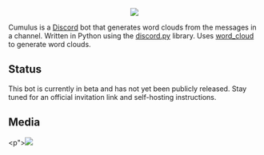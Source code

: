 <p style="text-align:center;"><img src="http://i.imgur.com/k5wgHgM.png"></p>

Cumulus is a [Discord](https://discordapp.com/) bot that generates word clouds from the messages in a channel. Written in Python using the [discord.py](https://github.com/Rapptz/discord.py) library. Uses [word_cloud](https://github.com/amueller/word_cloud) to generate word clouds.


## Status
This bot is currently in beta and has not yet been publicly released. Stay tuned for an official invitation link and self-hosting instructions.


## Media
<p"><img src="http://i.imgur.com/G5OiO10.png"></p>